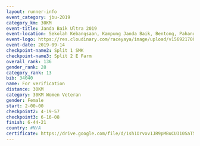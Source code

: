 ```yaml
---
layout: runner-info 
event_category: jbu-2019 
category_km: 30KM 
event-title: Janda Baik Ultra 2019 
event-location: Sekolah Kebangsaan, Kampung Janda Baik, Bentong, Pahang, Malaysia 
event-logo: https://res.cloudinary.com/raceyaya/image/upload/v1569217009/logo/janda-baik_vch1pc.jpg 
event-date: 2019-09-14 
checkpoint-name2: Split 1 SMK 
checkpoint-name3: Split 2 E Farm 
overall_rank: 136
gender_rank: 28
category_rank: 13
bib: 34040
name: For verification
distance: 30KM
category: 30KM Women Veteran
gender: Female
start: 2-00-00
checkpoint2: 4-19-57
checkpoint3: 6-16-08
finish: 6-44-21
country: #N/A
certificate: https://drive.google.com/file/d/1sh1Orvxv1JR9pMBuCU310SaT5isTvb9G/view?usp=sharing
---
```

